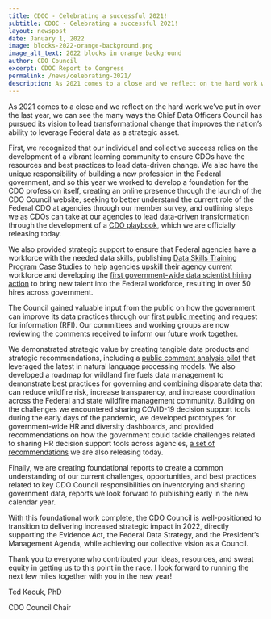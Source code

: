 ```yaml
---
title: CDOC - Celebrating a successful 2021!
subtitle: CDOC - Celebrating a successful 2021!
layout: newspost
date: January 1, 2022
image: blocks-2022-orange-background.png
image_alt_text: 2022 blocks in orange background
author: CDO Council
excerpt: CDOC Report to Congress
permalink: /news/celebrating-2021/
description: As 2021 comes to a close and we reflect on the hard work we’ve put in over the last year, we can see the many ways the Chief Data Officers Council has pursued its vision to lead transformational change that improves the nation’s ability to leverage Federal data as a strategic asset. 
---
```

As 2021 comes to a close and we reflect on the hard work we’ve put in over the last year, we can see the many ways the Chief Data Officers Council has pursued its vision to lead transformational change that improves the nation’s ability to leverage Federal data as a strategic asset. 
 
First, we recognized that our individual and collective success relies on the development of a vibrant learning community to ensure CDOs have the resources and best practices to lead data-driven change.  We also have the unique responsibility of building a new profession in the Federal government, and so this year we worked to develop a foundation for the CDO profession itself, creating an online presence through the launch of the CDO Council website, seeking to better understand the current role of the Federal CDO at agencies through our member survey, and outlining steps we as CDOs can take at our agencies to lead data-driven transformation through the development of a [CDO playbook](https://resources.data.gov/assets/documents/CDO_Playbook_2021.pdf), which we are officially releasing today. 
 
We also provided strategic support to ensure that Federal agencies have a workforce with the needed data skills, publishing [Data Skills Training Program Case Studies](https://resources.data.gov/resources/cdoc-case-study/) to help agencies upskill their agency current workforce and developing the [first government-wide data scientist hiring action](https://www.cdo.gov/news/data-scientist-hiring-pilot/) to bring new talent into the Federal workforce, resulting in over 50 hires across government.
 
The Council gained valuable input from the public on how the government can improve its data practices through our [first public meeting](https://www.cdo.gov/public-meeting/) and request for information (RFI).  Our committees and working groups are now reviewing the comments received to inform our future work together.
 
We demonstrated strategic value by creating tangible data products and strategic recommendations, including a [public comment analysis pilot](https://www.cdo.gov/news/comment-analysis/) that leveraged the latest in natural language processing models.  We also developed a roadmap for wildland fire fuels data management to demonstrate best practices for governing and combining disparate data that can reduce wildfire risk, increase transparency, and increase coordination across the Federal and state wildfire management community.  Building on the challenges we encountered sharing COVID-19 decision support tools during the early days of the pandemic, we developed prototypes for government-wide HR and diversity dashboards, and provided recommendations on how the government could tackle challenges related to sharing HR decision support tools across agencies, [a set of recommendations](https://resources.data.gov/resources/CDO_HR_Dashboard/) we are also releasing today.
 
Finally, we are creating foundational reports to create a common understanding of our current challenges, opportunities, and best practices related to key CDO Council responsibilities on inventorying and sharing government data, reports we look forward to publishing early in the new calendar year.
 
With this foundational work complete, the CDO Council is well-positioned to transition to delivering increased strategic impact in 2022, directly supporting the Evidence Act, the Federal Data Strategy, and the President’s Management Agenda, while achieving our collective vision as a Council.
 
Thank you to everyone who contributed your ideas, resources, and sweat equity in getting us to this point in the race.  I look forward to running the next few miles together with you in the new year!
 
Ted Kaouk, PhD

CDO Council Chair

